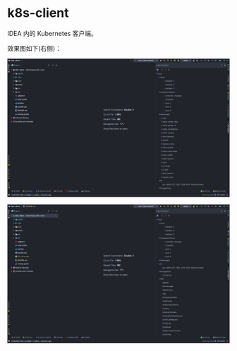 # k8s-client

IDEA 内的 Kubernetes 客户端。

效果图如下(右侧)：

![k8s-client](./k8s-client.png)

![k8s-client2](./k8s-client2.png)